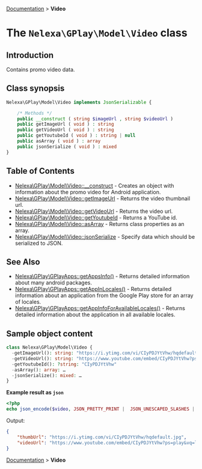 [Documentation](../../README.md) > **Video**

# The `Nelexa\GPlay\Model\Video` class

## Introduction
Contains promo video data.

## Class synopsis
```php
Nelexa\GPlay\Model\Video implements JsonSerializable {

    /* Methods */
    public __construct ( string $imageUrl , string $videoUrl ) 
    public getImageUrl ( void ) : string
    public getVideoUrl ( void ) : string
    public getYoutubeId ( void ) : string | null
    public asArray ( void ) : array
    public jsonSerialize ( void ) : mixed
}
```

## Table of Contents
* [Nelexa\GPlay\Model\Video::__construct](video.construct.md) - Creates an object with information about the promo video for Android application.
* [Nelexa\GPlay\Model\Video::getImageUrl](video.getimageurl.md) - Returns the video thumbnail url.
* [Nelexa\GPlay\Model\Video::getVideoUrl](video.getvideourl.md) - Returns the video url.
* [Nelexa\GPlay\Model\Video::getYoutubeId](video.getyoutubeid.md) - Returns a YouTube id.
* [Nelexa\GPlay\Model\Video::asArray](video.asarray.md) - Returns class properties as an array.
* [Nelexa\GPlay\Model\Video::jsonSerialize](video.jsonserialize.md) - Specify data which should be serialized to JSON.


## See Also
* [Nelexa\GPlay\GPlayApps::getAppsInfo()](../GPlayApps/gplayapps.getappsinfo.md) - Returns detailed information about many android packages.
* [Nelexa\GPlay\GPlayApps::getAppInLocales()](../GPlayApps/gplayapps.getappinlocales.md) - Returns detailed information about an application from the Google Play store for an array of locales.
* [Nelexa\GPlay\GPlayApps::getAppInfoForAvailableLocales()](../GPlayApps/gplayapps.getappinfoforavailablelocales.md) - Returns detailed information about the application in all available locales.
## Sample object content
```php
class Nelexa\GPlay\Model\Video {
  -getImageUrl(): string: "https://i.ytimg.com/vi/CIyPDJYtVhw/hqdefault.jpg"
  -getVideoUrl(): string: "https://www.youtube.com/embed/CIyPDJYtVhw?ps=play&vq=large&rel=0&autohide=1&showinfo=0"
  -getYoutubeId(): ?string: "CIyPDJYtVhw"
  -asArray(): array: …
  -jsonSerialize(): mixed: …
}
```
**Example result as `json`**
```php
<?php
echo json_encode($video, JSON_PRETTY_PRINT |  JSON_UNESCAPED_SLASHES | JSON_UNESCAPED_UNICODE | JSON_UNESCAPED_LINE_TERMINATORS);
```
Output:
```json
{
    "thumbUrl": "https://i.ytimg.com/vi/CIyPDJYtVhw/hqdefault.jpg",
    "videoUrl": "https://www.youtube.com/embed/CIyPDJYtVhw?ps=play&vq=large&rel=0&autohide=1&showinfo=0"
}
```

[Documentation](../../README.md) > **Video**
